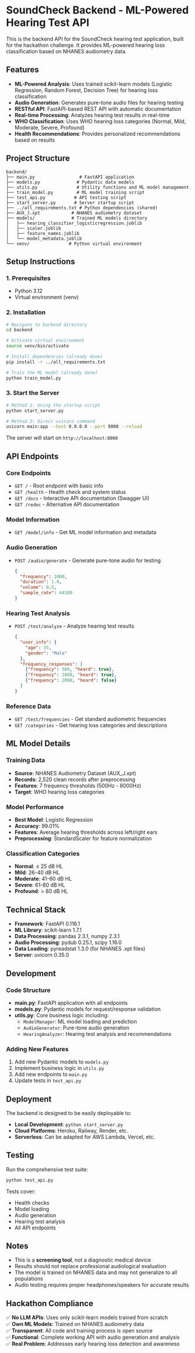 # SoundCheck Backend - ML-Powered Hearing Test API

This is the backend API for the SoundCheck hearing test application, built for the hackathon challenge. It provides ML-powered hearing loss classification based on NHANES audiometry data.

## Features

- **ML-Powered Analysis**: Uses trained scikit-learn models (Logistic Regression, Random Forest, Decision Tree) for hearing loss classification
- **Audio Generation**: Generates pure-tone audio files for hearing testing
- **RESTful API**: FastAPI-based REST API with automatic documentation
- **Real-time Processing**: Analyzes hearing test results in real-time
- **WHO Classification**: Uses WHO hearing loss categories (Normal, Mild, Moderate, Severe, Profound)
- **Health Recommendations**: Provides personalized recommendations based on results

## Project Structure

```
backend/
├── main.py                 # FastAPI application
├── models.py              # Pydantic data models
├── utils.py               # Utility functions and ML model management
├── train_model.py         # ML model training script
├── test_api.py           # API testing script
├── start_server.py       # Server startup script
├── ../all_requirements.txt # Python dependencies (shared)
├── AUX_J.xpt            # NHANES audiometry dataset
├── models/              # Trained ML models directory
│   ├── hearing_classifier_logisticregression.joblib
│   ├── scaler.joblib
│   ├── feature_names.joblib
│   └── model_metadata.joblib
└── venv/               # Python virtual environment
```

## Setup Instructions

### 1. Prerequisites
- Python 3.12
- Virtual environment (venv)

### 2. Installation

```bash
# Navigate to backend directory
cd backend

# Activate virtual environment
source venv/bin/activate

# Install dependencies (already done)
pip install -r ../all_requirements.txt

# Train the ML model (already done)
python train_model.py
```

### 3. Start the Server

```bash
# Method 1: Using the startup script
python start_server.py

# Method 2: Direct uvicorn command
uvicorn main:app --host 0.0.0.0 --port 8000 --reload
```

The server will start on `http://localhost:8000`

## API Endpoints

### Core Endpoints

- `GET /` - Root endpoint with basic info
- `GET /health` - Health check and system status
- `GET /docs` - Interactive API documentation (Swagger UI)
- `GET /redoc` - Alternative API documentation

### Model Information

- `GET /model/info` - Get ML model information and metadata

### Audio Generation

- `POST /audio/generate` - Generate pure-tone audio for testing
  ```json
  {
    "frequency": 1000,
    "duration": 1.0,
    "volume": 0.5,
    "sample_rate": 44100
  }
  ```

### Hearing Test Analysis

- `POST /test/analyze` - Analyze hearing test results
  ```json
  {
    "user_info": {
      "age": 35,
      "gender": "Male"
    },
    "frequency_responses": [
      {"frequency": 500, "heard": true},
      {"frequency": 1000, "heard": true},
      {"frequency": 2000, "heard": false}
    ]
  }
  ```

### Reference Data

- `GET /test/frequencies` - Get standard audiometric frequencies
- `GET /categories` - Get hearing loss categories and descriptions

## ML Model Details

### Training Data
- **Source**: NHANES Audiometry Dataset (AUX_J.xpt)
- **Records**: 2,520 clean records after preprocessing
- **Features**: 7 frequency thresholds (500Hz - 8000Hz)
- **Target**: WHO hearing loss categories

### Model Performance
- **Best Model**: Logistic Regression
- **Accuracy**: 99.01%
- **Features**: Average hearing thresholds across left/right ears
- **Preprocessing**: StandardScaler for feature normalization

### Classification Categories
- **Normal**: ≤ 25 dB HL
- **Mild**: 26-40 dB HL  
- **Moderate**: 41-60 dB HL
- **Severe**: 61-80 dB HL
- **Profound**: > 80 dB HL

## Technical Stack

- **Framework**: FastAPI 0.116.1
- **ML Library**: scikit-learn 1.7.1
- **Data Processing**: pandas 2.3.1, numpy 2.3.1
- **Audio Processing**: pydub 0.25.1, scipy 1.16.0
- **Data Loading**: pyreadstat 1.3.0 (for NHANES .xpt files)
- **Server**: uvicorn 0.35.0

## Development

### Code Structure

- **main.py**: FastAPI application with all endpoints
- **models.py**: Pydantic models for request/response validation
- **utils.py**: Core business logic including:
  - `ModelManager`: ML model loading and prediction
  - `AudioGenerator`: Pure-tone audio generation
  - `HearingAnalyzer`: Hearing test analysis and recommendations

### Adding New Features

1. Add new Pydantic models to `models.py`
2. Implement business logic in `utils.py`
3. Add new endpoints to `main.py`
4. Update tests in `test_api.py`

## Deployment

The backend is designed to be easily deployable to:
- **Local Development**: `python start_server.py`
- **Cloud Platforms**: Heroku, Railway, Render, etc.
- **Serverless**: Can be adapted for AWS Lambda, Vercel, etc.

## Testing

Run the comprehensive test suite:

```bash
python test_api.py
```

Tests cover:
- Health checks
- Model loading
- Audio generation
- Hearing test analysis
- All API endpoints

## Notes

- This is a **screening tool**, not a diagnostic medical device
- Results should not replace professional audiological evaluation
- The model is trained on NHANES data and may not generalize to all populations
- Audio testing requires proper headphones/speakers for accurate results

## Hackathon Compliance

✅ **No LLM APIs**: Uses only scikit-learn models trained from scratch  
✅ **Own ML Models**: Trained on NHANES audiometry data  
✅ **Transparent**: All code and training process is open source  
✅ **Functional**: Complete working API with audio generation and analysis  
✅ **Real Problem**: Addresses early hearing loss detection and awareness
